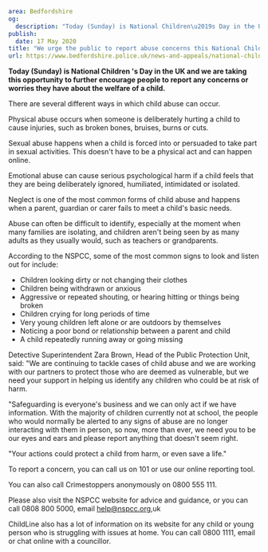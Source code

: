 ```yaml
area: Bedfordshire
og:
  description: "Today (Sunday) is National Children\u2019s Day in the UK and we are taking this opportunity to further encourage people to report any concerns or worries they have about the welfare of a child."
publish:
  date: 17 May 2020
title: "We urge the public to report abuse concerns this National Children\u2019s Day"
url: https://www.bedfordshire.police.uk/news-and-appeals/national-childrens-day-may20
```

**Today (Sunday) is National Children 's Day in the UK and we are taking this opportunity to further encourage people to report any concerns or worries they have about the welfare of a child.**

There are several different ways in which child abuse can occur.

Physical abuse occurs when someone is deliberately hurting a child to cause injuries, such as broken bones, bruises, burns or cuts.

Sexual abuse happens when a child is forced into or persuaded to take part in sexual activities. This doesn't have to be a physical act and can happen online.

Emotional abuse can cause serious psychological harm if a child feels that they are being deliberately ignored, humiliated, intimidated or isolated.

Neglect is one of the most common forms of child abuse and happens when a parent, guardian or carer fails to meet a child's basic needs.

Abuse can often be difficult to identify, especially at the moment when many families are isolating, and children aren't being seen by as many adults as they usually would, such as teachers or grandparents.

According to the NSPCC, some of the most common signs to look and listen out for include:

 * Children looking dirty or not changing their clothes
 * Children being withdrawn or anxious
 * Aggressive or repeated shouting, or hearing hitting or things being broken
 * Children crying for long periods of time
 * Very young children left alone or are outdoors by themselves
 * Noticing a poor bond or relationship between a parent and child
 * A child repeatedly running away or going missing

Detective Superintendent Zara Brown, Head of the Public Protection Unit, said: "We are continuing to tackle cases of child abuse and we are working with our partners to protect those who are deemed as vulnerable, but we need your support in helping us identify any children who could be at risk of harm.

"Safeguarding is everyone's business and we can only act if we have information. With the majority of children currently not at school, the people who would normally be alerted to any signs of abuse are no longer interacting with them in person, so now, more than ever, we need you to be our eyes and ears and please report anything that doesn't seem right.

"Your actions could protect a child from harm, or even save a life."

To report a concern, you can call us on 101 or use our online reporting tool.

You can also call Crimestoppers anonymously on 0800 555 111.

Please also visit the NSPCC website for advice and guidance, or you can call 0808 800 5000, email help@nspcc.org,uk

ChildLine also has a lot of information on its website for any child or young person who is struggling with issues at home. You can call 0800 1111, email or chat online with a councillor.
